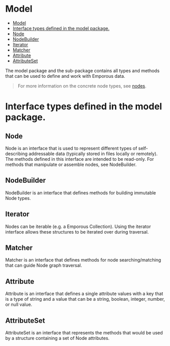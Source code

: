 # Model

- [Model](#design-model)
- [Interface types defined in the model package.](#interface-types-defined-in-the-model-package)
- [Node](#node)
- [NodeBuilder](#nodebuilder)
- [Iterator](#iterator)
- [Matcher](#matcher)
- [Attribute](#attribute)
- [AttributeSet](#attributeset)

The model package and the sub-package contains all types and methods that can be used to define and work with Emporous data.

> For more information on the concrete node types, see [nodes](nodes.md).

# Interface types defined in the model package.

## Node

Node is an interface that is used to represent different types of self-describing addressable data (typically stored in
files locally or remotely). The methods defined in this interface are intended to be read-only. For methods that
manipulate or assemble nodes, see NodeBuilder.

## NodeBuilder

NodeBuilder is an interface that defines methods for building immutable Node types.

## Iterator

Nodes can be iterable (e.g. a Emporous Collection). Using the iterator interface allows these structures to be iterated over
during traversal.

## Matcher

Matcher is an interface that defines methods for node searching/matching that can guide Node graph traversal.

## Attribute

Attribute is an interface that defines a single attribute values with a key that is a type of string and a value that
can be a string, boolean, integer, number, or null value.

## AttributeSet

AttributeSet is an interface that represents the methods that would be used by a structure containing a set of Node
attributes.


